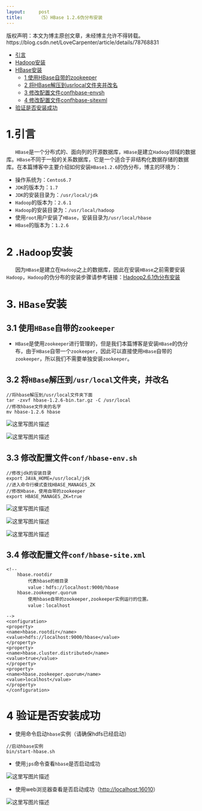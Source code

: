 ```yaml
---
layout:     post
title:      （5）HBase 1.2.6伪分布安装
---
```

<div id="article_content" class="article_content clearfix csdn-tracking-statistics" data-pid="blog" data-mod="popu_307" data-dsm="post">
								<div class="article-copyright">
					版权声明：本文为博主原创文章，未经博主允许不得转载。					https://blog.csdn.net/LoveCarpenter/article/details/78768831				</div>
								            <div id="content_views" class="markdown_views prism-atom-one-dark">
							<!-- flowchart 箭头图标 勿删 -->
							<svg xmlns="http://www.w3.org/2000/svg" style="display: none;"><path stroke-linecap="round" d="M5,0 0,2.5 5,5z" id="raphael-marker-block" style="-webkit-tap-highlight-color: rgba(0, 0, 0, 0);"></path></svg>
							<p></p><div class="toc"><div class="toc">
<ul>
<li><a href="#1%E5%BC%95%E8%A8%80" rel="nofollow">引言</a></li>
<li><a href="#2-hadoop%E5%AE%89%E8%A3%85" rel="nofollow">Hadoop安装</a></li>
<li><a href="#3-hbase%E5%AE%89%E8%A3%85" rel="nofollow">HBase安装</a><ul>
<li><a href="#31-%E4%BD%BF%E7%94%A8hbase%E8%87%AA%E5%B8%A6%E7%9A%84zookeeper" rel="nofollow">1  使用HBase自带的zookeeper</a></li>
<li><a href="#32-%E5%B0%86hbase%E8%A7%A3%E5%8E%8B%E5%88%B0usrlocal%E6%96%87%E4%BB%B6%E5%A4%B9%E5%B9%B6%E6%94%B9%E5%90%8D" rel="nofollow">2  将HBase解压到usrlocal文件夹并改名</a></li>
<li><a href="#33-%E4%BF%AE%E6%94%B9%E9%85%8D%E7%BD%AE%E6%96%87%E4%BB%B6confhbase-envsh" rel="nofollow">3 修改配置文件confhbase-envsh</a></li>
<li><a href="#34-%E4%BF%AE%E6%94%B9%E9%85%8D%E7%BD%AE%E6%96%87%E4%BB%B6confhbase-sitexml" rel="nofollow">4 修改配置文件confhbase-sitexml</a></li>
</ul>
</li>
<li><a href="#4-%E9%AA%8C%E8%AF%81%E6%98%AF%E5%90%A6%E5%AE%89%E8%A3%85%E6%88%90%E5%8A%9F" rel="nofollow">验证是否安装成功</a></li>
</ul>
</div>
</div>




<h1 id="1引言">1.引言</h1>

<p>      <code>HBase</code>是一个分布式的、面向列的开源数据库，<code>HBase</code>是建立<code>Hadoop</code>领域的数据库。<code>HBase</code>不同于一般的关系数据库，它是一个适合于非结构化数据存储的数据库。在本篇博客中主要介绍如何安装<code>HBase1.2.6</code>的伪分布，博主的环境为：</p>

<ul>
<li>操作系统为：<code>Centos6.7</code></li>
<li><code>JDK</code>的版本为：<code>1.7</code></li>
<li><code>JDK</code>的安装目录为：<code>/usr/local/jdk</code></li>
<li><code>Hadoop</code>的版本为：<code>2.6.1</code></li>
<li><code>Hadoop</code>的安装目录为：<code>/usr/local/hadoop</code></li>
<li>使用<code>root</code>用户安装了<code>HBase</code>，安装目录为<code>/usr/local/hbase</code></li>
<li><code>HBase</code>的版本为：<code>1.2.6</code></li>
</ul>

<h1 id="2-hadoop安装">2 .<code>Hadoop</code>安装</h1>

<p>      因为<code>HBase</code>是建立在<code>Hadoop</code>之上的数据库，因此在安装<code>HBase</code>之前需要安装<code>Hadoop</code>，<code>Hadoop</code>的伪分布的安装步骤请参考链接：<a href="http://blog.csdn.net/LoveCarpenter/article/details/71371243" rel="nofollow" target="_blank">Hadoop2.6.1伪分布安装</a></p>



<h1 id="3-hbase安装">3.  <code>HBase</code>安装</h1>



<h2 id="31-使用hbase自带的zookeeper">3.1  使用<code>HBase</code>自带的<code>zookeeper</code></h2>

<ul>
<li><code>HBase</code>是使用<code>zookeeper</code>进行管理的，但是我们本篇博客是安装<code>HBase</code>的伪分布，由于<code>HBase</code>自带一个<code>zookeeper</code>，因此可以直接使用<code>HBase</code>自带的<code>zookeeper</code>，所以我们不需要单独安装<code>zookeeper</code>。</li>
</ul>

<h2 id="32-将hbase解压到usrlocal文件夹并改名">3.2  将<code>HBase</code>解压到<code>/usr/local</code>文件夹，并改名</h2>

<pre class="prettyprint"><code class=" hljs lasso"><span class="hljs-comment">//将hbase解压到/usr/local文件夹下面</span>
tar <span class="hljs-attribute">-zxvf</span> hbase<span class="hljs-subst">-</span><span class="hljs-number">1.2</span><span class="hljs-number">.6</span><span class="hljs-attribute">-bin</span><span class="hljs-built_in">.</span>tar<span class="hljs-built_in">.</span>gz <span class="hljs-attribute">-C</span> /usr/<span class="hljs-built_in">local</span>
<span class="hljs-comment">//修改hbase文件夹的名字</span>
mv hbase<span class="hljs-subst">-</span><span class="hljs-number">1.2</span><span class="hljs-number">.6</span> hbase</code></pre>

<p><img src="https://img-blog.csdn.net/20171211001849991?watermark/2/text/aHR0cDovL2Jsb2cuY3Nkbi5uZXQvTG92ZUNhcnBlbnRlcg==/font/5a6L5L2T/fontsize/400/fill/I0JBQkFCMA==/dissolve/70/gravity/SouthEast" alt="这里写图片描述" title=""></p>

<p><img src="https://img-blog.csdn.net/20171211001859271?watermark/2/text/aHR0cDovL2Jsb2cuY3Nkbi5uZXQvTG92ZUNhcnBlbnRlcg==/font/5a6L5L2T/fontsize/400/fill/I0JBQkFCMA==/dissolve/70/gravity/SouthEast" alt="这里写图片描述" title=""></p>



<h2 id="33-修改配置文件confhbase-envsh">3.3 修改配置文件<code>conf/hbase-env.sh</code></h2>

<pre class="prettyprint"><code class=" hljs rust"><span class="hljs-comment">//修改jdk的安装目录</span>
<span class="hljs-keyword">export</span> JAVA_HOME=/usr/local/jdk
<span class="hljs-comment">//进入命令行模式查找HBASE_MANAGES_ZK</span>
<span class="hljs-comment">//修改Hbase，使用自带的zookeeper</span>
<span class="hljs-keyword">export</span> HBASE_MANAGES_ZK=<span class="hljs-keyword">true</span></code></pre>

<p><img src="https://img-blog.csdn.net/20171211002411677?watermark/2/text/aHR0cDovL2Jsb2cuY3Nkbi5uZXQvTG92ZUNhcnBlbnRlcg==/font/5a6L5L2T/fontsize/400/fill/I0JBQkFCMA==/dissolve/70/gravity/SouthEast" alt="这里写图片描述" title=""></p>

<p><img src="https://img-blog.csdn.net/20171211002428028?watermark/2/text/aHR0cDovL2Jsb2cuY3Nkbi5uZXQvTG92ZUNhcnBlbnRlcg==/font/5a6L5L2T/fontsize/400/fill/I0JBQkFCMA==/dissolve/70/gravity/SouthEast" alt="这里写图片描述" title=""></p>

<p><img src="https://img-blog.csdn.net/20171211002419319?watermark/2/text/aHR0cDovL2Jsb2cuY3Nkbi5uZXQvTG92ZUNhcnBlbnRlcg==/font/5a6L5L2T/fontsize/400/fill/I0JBQkFCMA==/dissolve/70/gravity/SouthEast" alt="这里写图片描述" title=""></p>



<h2 id="34-修改配置文件confhbase-sitexml">3.4 修改配置文件<code>conf/hbase-site.xml</code></h2>

<pre class="prettyprint"><code class=" hljs xml"><span class="hljs-comment">&lt;!--
    hbase.rootdir
        代表hbase的根目录
        value：hdfs://localhost:9000/hbase
    hbase.zookeeper.quorum
        使用hbase自带的zookeeper,zookeeper实例运行的位置。
        value：localhost

--&gt;</span>
<span class="hljs-tag">&lt;<span class="hljs-title">configuration</span>&gt;</span>
<span class="hljs-tag">&lt;<span class="hljs-title">property</span>&gt;</span>
<span class="hljs-tag">&lt;<span class="hljs-title">name</span>&gt;</span>hbase.rootdir<span class="hljs-tag">&lt;/<span class="hljs-title">name</span>&gt;</span>
<span class="hljs-tag">&lt;<span class="hljs-title">value</span>&gt;</span>hdfs://localhost:9000/hbase<span class="hljs-tag">&lt;/<span class="hljs-title">value</span>&gt;</span>
<span class="hljs-tag">&lt;/<span class="hljs-title">property</span>&gt;</span>
<span class="hljs-tag">&lt;<span class="hljs-title">property</span>&gt;</span>
<span class="hljs-tag">&lt;<span class="hljs-title">name</span>&gt;</span>hbase.cluster.distributed<span class="hljs-tag">&lt;/<span class="hljs-title">name</span>&gt;</span>
<span class="hljs-tag">&lt;<span class="hljs-title">value</span>&gt;</span>true<span class="hljs-tag">&lt;/<span class="hljs-title">value</span>&gt;</span>
<span class="hljs-tag">&lt;/<span class="hljs-title">property</span>&gt;</span>
<span class="hljs-tag">&lt;<span class="hljs-title">property</span>&gt;</span>
<span class="hljs-tag">&lt;<span class="hljs-title">name</span>&gt;</span>hbase.zookeeper.quorum<span class="hljs-tag">&lt;/<span class="hljs-title">name</span>&gt;</span>
<span class="hljs-tag">&lt;<span class="hljs-title">value</span>&gt;</span>localhost<span class="hljs-tag">&lt;/<span class="hljs-title">value</span>&gt;</span>
<span class="hljs-tag">&lt;/<span class="hljs-title">property</span>&gt;</span>
<span class="hljs-tag">&lt;/<span class="hljs-title">configuration</span>&gt;</span></code></pre>

<h1 id="4-验证是否安装成功">4 验证是否安装成功</h1>

<ul>
<li>使用命令启动<code>hbase</code>实例（请确保hdfs已经启动）</li>
</ul>

<pre class="prettyprint"><code class=" hljs lasso"><span class="hljs-comment">//启动hbase实例</span>
bin/start<span class="hljs-attribute">-hbase</span><span class="hljs-built_in">.</span>sh</code></pre>

<ul>
<li>使用<code>jps</code>命令查看<code>hbase</code>是否启动成功</li>
</ul>

<p><img src="https://img-blog.csdn.net/20171211003134232?watermark/2/text/aHR0cDovL2Jsb2cuY3Nkbi5uZXQvTG92ZUNhcnBlbnRlcg==/font/5a6L5L2T/fontsize/400/fill/I0JBQkFCMA==/dissolve/70/gravity/SouthEast" alt="这里写图片描述" title=""></p>

<ul>
<li>使用web浏览器查看是否启动成功（<a href="http://localhost:16010" rel="nofollow" target="_blank">http://localhost:16010</a>）</li>
</ul>

<p><img src="https://img-blog.csdn.net/20171211003316957?watermark/2/text/aHR0cDovL2Jsb2cuY3Nkbi5uZXQvTG92ZUNhcnBlbnRlcg==/font/5a6L5L2T/fontsize/400/fill/I0JBQkFCMA==/dissolve/70/gravity/SouthEast" alt="这里写图片描述" title=""></p>            </div>
						<link href="https://csdnimg.cn/release/phoenix/mdeditor/markdown_views-9e5741c4b9.css" rel="stylesheet">
                </div>